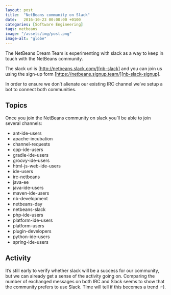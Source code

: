 ```yaml
---
layout: post
title:  "NetBeans community on Slack"
date:   2016-10-23 00:00:00 +0100
categories: [Software Engineering]
tags: netbeans
image: "/assets/img/post.png"
image-alt: "globe"
---
```


The NetBeans Dream Team is experimenting with slack as a way to keep in touch with the NetBeans community.

The slack url is [http://netbeans.slack.com/][nb-slack] and you can join us using the sign-up form [https://netbeans.signup.team/][nb-slack-signup].

In order to ensure we don’t alienate our existing IRC channel we’ve setup a bot to connect both communities.

## Topics

Once you join the NetBeans community on slack you’ll be able to join several channels:

 * ant-ide-users
 * apache-incubation
 * channel-requests
 * cpp-ide-users
 * gradle-ide-users
 * groovy-ide-users
 * html-js-web-ide-users
 * ide-users
 * irc-netbeans
 * java-ee
 * java-ide-users
 * maven-ide-users
 * nb-development
 * netbeans-day
 * netbeans-slack
 * php-ide-users
 * platform-ide-users
 * platform-users
 * plugin-developers
 * python-ide-users
 * spring-ide-users

## Activity

It’s still early to verify whether slack will be a success for our community, but we can already get a sense of the activity going on. Comparing the number of exchanged messages on both IRC and Slack seems to show that the community prefers to use Slack. Time will tell if this becomes a trend :-).

[nb-slack]: http://netbeans.slack.com/
[nb-slack-signup]: https://netbeans.signup.team/